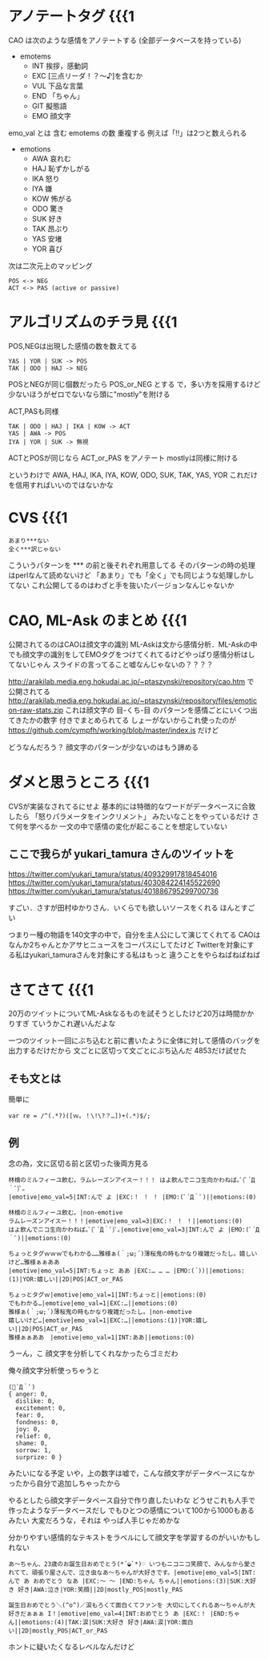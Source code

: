 # アノテートタグ {{{1
CAO は次のような感情をアノテートする
(全部データベースを持っている)

- emotems
    + INT 挨拶，感動詞
    + EXC [三点リーダ！？〜♪]を含むか
    + VUL 下品な言葉
    + END 「ちゃん」
    + GIT 擬態語
    + EMO 顔文字

emo_val とは 含む emotems の数
重複する
例えば「!!」は2つと数えられる

- emotions
    + AWA 哀れむ
    + HAJ 恥ずかしがる
    + IKA 怒り
    + IYA 嫌
    + KOW 怖がる
    + ODO 驚き
    + SUK 好き
    + TAK 昂ぶり
    + YAS 安堵
    + YOR 喜び

次は二次元上のマッピング

    POS <-> NEG
    ACT <-> PAS (active or passive)

# アルゴリズムのチラ見 {{{1

POS,NEGは出現した感情の数を数えてる

    YAS | YOR | SUK -> POS
    TAK | ODO | HAJ -> NEG

POSとNEGが同じ個数だったら POS_or_NEG とする
で，多い方を採用するけど
少ないほうがゼロでないなら頭に"mostly"を附ける

ACT,PASも同様

    TAK | ODO | HAJ | IKA | KOW -> ACT
    YAS | AWA -> POS
    IYA | YOR | SUK -> 無視

ACTとPOSが同じなら ACT_or_PAS をアノテート
mostlyは同様に附ける

というわけで
AWA, HAJ, IKA, IYA, KOW, ODO, SUK, TAK, YAS, YOR
これだけを信用すればいいのではないかな

# CVS {{{1

    あまり***ない
    全く***訳じゃない

こういうパターンを
    ***
の前と後それぞれ用意してる
そのパターンの時の処理はperlなんて読めないけど
「あまり」でも「全く」でも同じような処理しかしてない
これ公開してるのはわざと手を抜いたバージョンなんじゃないか

# CAO, ML-Ask のまとめ {{{1

公開されてるのはCAOは顔文字の識別
ML-Askは文から感情分析．ML-Askの中でも顔文字の識別をしてEMOタグをつけてくれてるけどやっぱり感情分析はしてないじゃん
スライドの言ってること嘘なんじゃないの？？？？

http://arakilab.media.eng.hokudai.ac.jp/~ptaszynski/repository/cao.htm
で公開されてる
http://arakilab.media.eng.hokudai.ac.jp/~ptaszynski/repository/files/emoticon-raw-stats.zip
これは顔文字の 目-くち-目 のパターンを感情ごとにいくつ出てきたかの数字
付きでまとめられてる
しょーがないからこれ使ったのが 
https://github.com/cympfh/working/blob/master/index.js
だけど

どうなんだろう？
顔文字のパターンが少ないのはもう諦める

# ダメと思うところ {{{1

CVSが実装なされてるにせよ
基本的には特徴的なワードがデータベースに合致したら
「怒りパラメータをインクリメント」
みたいなことをやっているだけ
さて何を学べるか
一文の中で感情の変化が起こることを想定していない

## ここで我らが yukari_tamura さんのツイットを

https://twitter.com/yukari_tamura/status/409329917818454016
https://twitter.com/yukari_tamura/status/403084224145522690
https://twitter.com/yukari_tamura/status/401886795299700736

すごい．さすが田村ゆかりさん．いくらでも欲しいソースをくれる
ほんとすごい

つまり一種の物語を140文字の中で，自分を主人公にして演じてくれてる
CAOはなんか2ちゃんとかアサヒニュースをコーパスにしてたけど
Twitterを対象にする私はyukari_tamuraさんを対象にする私はもっと
違うことをやらねばねばねば


# さてさて {{{1

20万のツイットについてML-Askなるものを試そうとしたけど20万は時間かかりすぎ
ていうかこれ遅いんだよな

一つのツイット一回にぶち込むと前に書いたように全体に対して感情のバッグを出力するだけだから
文ごとに区切って文ごとにぶち込んだ
4853だけ試せた

## そも文とは

簡単に

    var re = /^(.*?)([ｗ。！\!\?？…])+(.*)$/;

## 例

念の為，文に区切る前と区切った後両方見る

    林檎のミルフィーユ飲む。ラムレーズンアイスー！！！ はよ飲んでニコ生向かわねば｡ﾟ(ﾟ´Д｀ﾟ)ﾟ｡
    |emotive|emo_val=5|INT:んで よ |EXC:！ ！ ！ |EMO:(ﾟ´Д｀ﾟ)||emotions:(0)

    林檎のミルフィーユ飲む。|non-emotive
    ラムレーズンアイスー！！！|emotive|emo_val=3|EXC:！ ！ ！||emotions:(0)
    はよ飲んでニコ生向かわねば｡ﾟ(ﾟ´Д｀ﾟ)ﾟ｡|emotive|emo_val=3|INT:んで よ |EMO:(ﾟ´Д｀ﾟ)||emotions:(0)

    ちょっとタグｗｗｗでもわかる……雅様ぁ(｀;ω;´)薄桜鬼の時もかなり複雑だったし。嬉しいけど…雅様ぁぁああ　
    |emotive|emo_val=5|INT:ちょっと ああ |EXC:… … … |EMO:(´))||emotions:(1)|YOR:嬉しい||2D|POS|ACT_or_PAS

    ちょっとタグｗ|emotive|emo_val=1|INT:ちょっと||emotions:(0)
    でもわかる…|emotive|emo_val=1|EXC:…||emotions:(0)
    雅様ぁ(｀;ω;´)薄桜鬼の時もかなり複雑だったし。|non-emotive
    嬉しいけど…|emotive|emo_val=1|EXC:…||emotions:(1)|YOR:嬉しい||2D|POS|ACT_or_PAS
    雅様ぁぁああ　|emotive|emo_val=1|INT:ああ||emotions:(0)

うーん，こ
顔文字を分析してくれなかったらゴミだわ

俺々顔文字分析使っちゃうと

    (ﾟ´Д｀ﾟ)
    { anger: 0,
      dislike: 0,
      excitement: 0,
      fear: 0,
      fondness: 0,
      joy: 0,
      relief: 0,
      shame: 0,
      sorrow: 1,
      surprize: 0 }

みたいになる予定
いや，上の数字は嘘で，こんな顔文字がデータベースになかったから自分で追加しちゃったから

やるとしたら顔文字データベース自分で作り直したいわな
どうせこれも人手で作ったようなデータベースだし
でもひとつの感情について100から1000もあるみたい
大変だろうな，それは
やっぱ人手じゃだめかな

分かりやすい感情的なテキストをラベルにして顔文字を学習するのがいいかもしれない


    あ〜ちゃん、23歳のお誕生日おめでとう(*´◒`*)♡ いつもニコニコ笑顔で、みんなから愛されてて、頑張り屋さんで、泣き虫なあ〜ちゃんが大好きです。|emotive|emo_val=5|INT:んで あ おめでとう なあ |EXC:〜 〜 |END:ちゃん ちゃん||emotions:(3)|SUK:大好き 好き|AWA:泣き|YOR:笑顔||2D|mostly_POS|mostly_PAS

    誕生日おめでとう＼(^o^)／涙もろくて面白くてファンを 大切にしてくれるあ～ちゃんが大好きだぁぁぁ I！|emotive|emo_val=4|INT:おめでとう あ |EXC:！ |END:ちゃん||emotions:(4)|TAK:涙|SUK:大好き 好き|AWA:涙|YOR:面白い||2D|mostly_POS|ACT_or_PAS

ホントに疑いたくなるレベルなんだけど
